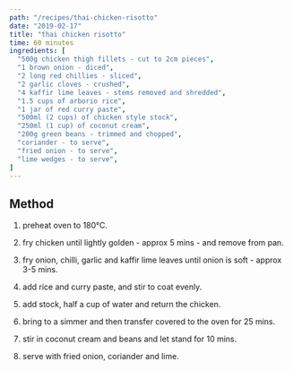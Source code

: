 ```yaml
---
path: "/recipes/thai-chicken-risotto"
date: "2019-02-17"
title: "thai chicken risotto"
time: 60 minutes
ingredients: [
  "500g chicken thigh fillets - cut to 2cm pieces",
  "1 brown onion - diced",
  "2 long red chillies - sliced",
  "2 garlic cloves - crushed",
  "4 kaffir lime leaves - stems removed and shredded",
  "1.5 cups of arborio rice",
  "1 jar of red curry paste",
  "500ml (2 cups) of chicken style stock",
  "250ml (1 cup) of coconut cream",
  "200g green beans - trimmed and chopped",
  "coriander - to serve",
  "fried onion - to serve",
  "lime wedges - to serve",
]
---
```


## Method

1. preheat oven to 180°C.

1. fry chicken until lightly golden - approx 5 mins - and remove from pan.

1. fry onion, chilli, garlic and kaffir lime leaves until onion is soft - approx 3-5 mins.

1. add rice and curry paste, and stir to coat evenly.

1. add stock, half a cup of water and return the chicken.

1. bring to a simmer and then transfer covered to the oven for 25 mins.

1. stir in coconut cream and beans and let stand for 10 mins.

1. serve with fried onion, coriander and lime.